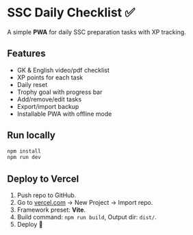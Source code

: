 # SSC Daily Checklist ✅

A simple **PWA** for daily SSC preparation tasks with XP tracking.

## Features
- GK & English video/pdf checklist
- XP points for each task
- Daily reset
- Trophy goal with progress bar
- Add/remove/edit tasks
- Export/import backup
- Installable PWA with offline mode

## Run locally
```bash
npm install
npm run dev
```

## Deploy to Vercel
1. Push repo to GitHub.
2. Go to [vercel.com](https://vercel.com) → New Project → Import repo.
3. Framework preset: **Vite**.
4. Build command: `npm run build`, Output dir: `dist/`.
5. Deploy 🚀
